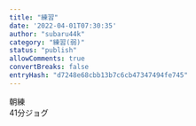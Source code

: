 ```yaml
---
title: "練習"
date: '2022-04-01T07:30:35'
author: "subaru44k"
category: "練習(弱)"
status: "publish"
allowComments: true
convertBreaks: false
entryHash: "d7248e68cbb13b7c6cb47347494fe745"
---
```

朝練<br>
41分ジョグ
